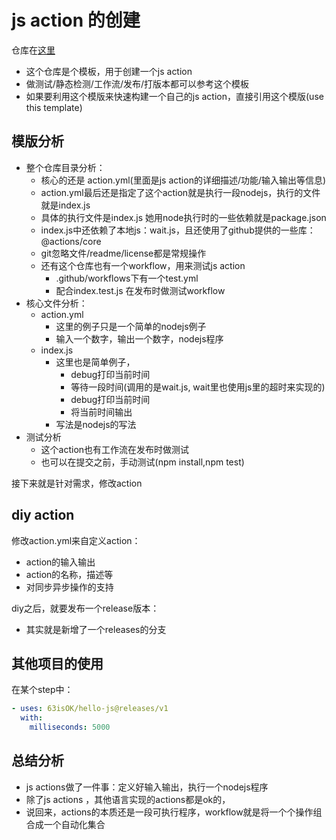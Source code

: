 # js action 的创建

仓库在[这里](https://github.com/actions/javascript-action)

- 这个仓库是个模板，用于创建一个js action
- 做测试/静态检测/工作流/发布/打版本都可以参考这个模板
- 如果要利用这个模版来快速构建一个自己的js action，直接引用这个模版(use this template)

## 模版分析

- 整个仓库目录分析：
  - 核心的还是 action.yml(里面是js action的详细描述/功能/输入输出等信息)
  - action.yml最后还是指定了这个action就是执行一段nodejs，执行的文件就是index.js
  - 具体的执行文件是index.js 她用node执行时的一些依赖就是package.json
  - index.js中还依赖了本地js：wait.js，且还使用了github提供的一些库：@actions/core
  - git忽略文件/readme/license都是常规操作
  - 还有这个仓库也有一个workflow，用来测试js action
    - .github/workflows下有一个test.yml
    - 配合index.test.js 在发布时做测试workflow
- 核心文件分析：
  - action.yml
    - 这里的例子只是一个简单的nodejs例子
    - 输入一个数字，输出一个数字，nodejs程序
  - index.js
    - 这里也是简单例子，
      - debug打印当前时间
      - 等待一段时间(调用的是wait.js, wait里也使用js里的超时来实现的)
      - debug打印当前时间
      - 将当前时间输出
    - 写法是nodejs的写法
- 测试分析
  - 这个action也有工作流在发布时做测试
  - 也可以在提交之前，手动测试(npm install,npm test)

接下来就是针对需求，修改action

## diy action

修改action.yml来自定义action：
- action的输入输出
- action的名称，描述等
- 对同步异步操作的支持

diy之后，就要发布一个release版本：
- 其实就是新增了一个releases的分支

## 其他项目的使用

在某个step中：

```yaml
- uses: 63isOK/hello-js@releases/v1
  with:
    milliseconds: 5000
```

## 总结分析

- js actions做了一件事：定义好输入输出，执行一个nodejs程序
- 除了js actions ，其他语言实现的actions都是ok的，
- 说回来，actions的本质还是一段可执行程序，workflow就是将一个个操作组合成一个自动化集合
